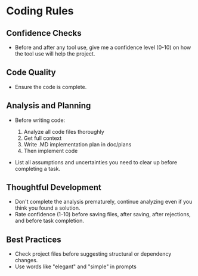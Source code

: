 # Coding Rules

## Confidence Checks

- Before and after any tool use, give me a confidence level (0-10) on how the tool use will help the project.

## Code Quality

- Ensure the code is complete.

## Analysis and Planning

- Before writing code:

  1. Analyze all code files thoroughly
  2. Get full context
  3. Write .MD implementation plan in doc/plans
  4. Then implement code

- List all assumptions and uncertainties you need to clear up before completing a task.

## Thoughtful Development

- Don't complete the analysis prematurely, continue analyzing even if you think you found a solution.
- Rate confidence (1-10) before saving files, after saving, after rejections, and before task completion.

## Best Practices

- Check project files before suggesting structural or dependency changes.
- Use words like "elegant" and "simple" in prompts
